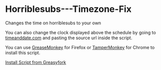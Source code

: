# Horriblesubs---Timezone-Fix
Changes the time on horriblesubs to your own

You can also change the clock displayed above the schedule by going to [timeanddate.com](https://www.timeanddate.com/clocks/free.html) and pasting the source url inside the script.

You can use [GreaseMonkey](https://addons.mozilla.org/nl/firefox/addon/greasemonkey/) for Firefox 
or [TamperMonkey](https://chrome.google.com/webstore/detail/tampermonkey/dhdgffkkebhmkfjojejmpbldmpobfkfo) for Chrome to install this script.

[Install Script from Greasyfork](https://greasyfork.org/nl/scripts/12650-horriblesubs-time-zone-fix)
